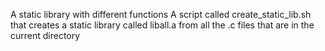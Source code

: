 A static library with different functions
A script called create_static_lib.sh that creates a static library called liball.a from all the .c files that are in the current directory
